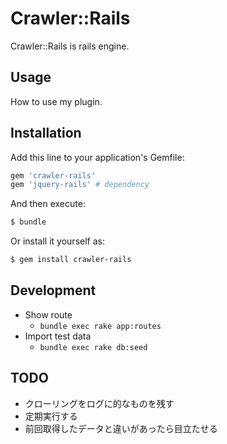 # Crawler::Rails
Crawler::Rails is rails engine.

## Usage
How to use my plugin.

## Installation
Add this line to your application's Gemfile:

```ruby
gem 'crawler-rails'
gem 'jquery-rails' # dependency
```

And then execute:
```bash
$ bundle
```

Or install it yourself as:
```bash
$ gem install crawler-rails
```

## Development
* Show route
  * `bundle exec rake app:routes`
* Import test data
  * `bundle exec rake db:seed`

## TODO
* クローリングをログに的なものを残す
* 定期実行する
* 前回取得したデータと違いがあったら目立たせる
